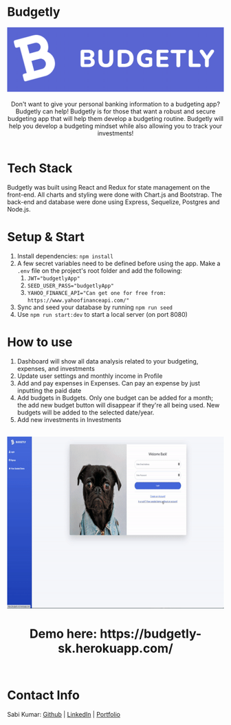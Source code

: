 # Budgetly

<div align='center'>
<img src="public/logo.png" height='150'>
</div>
<br/>
<div align='center'>Don't want to give your personal banking information to a budgeting app? Budgetly can help! Budgetly is for those that want a robust and secure budgeting app that will help them develop a budgeting routine. Budgetly will help you develop a budgeting mindset while also allowing you to track your investments!
</div>
<br/>

# Tech Stack

Budgetly was built using React and Redux for state management on the front-end. All charts and styling were done with Chart.js and Bootstrap. The back-end and database were done using Express, Sequelize, Postgres and Node.js.

# Setup & Start

1. Install dependencies: `npm install`
2. A few secret variables need to be defined before using the app. Make a `.env` file on the project's root folder and add the following:
   1. `JWT="budgetlyApp"`
   2. `SEED_USER_PASS="budgetlyApp"`
   3. `YAHOO_FINANCE_API="Can get one for free from: https://www.yahoofinanceapi.com/"`
3. Sync and seed your database by running `npm run seed`
4. Use `npm run start:dev` to start a local server (on port 8080)

# How to use

1. Dashboard will show all data analysis related to your budgeting, expenses, and investments
2. Update user settings and monthly income in Profile
3. Add and pay expenses in Expenses. Can pay an expense by just inputting the paid date
4. Add budgets in Budgets. Only one budget can be added for a month; the add new budget button will disappear if they're all being used. New budgets will be added to the selected date/year.
5. Add new investments in Investments
<br/>
<div align='center'>
<img src="public/budgetlyGif.gif" height="400">
</div>
<h1 align='center'>
Demo here: https://budgetly-sk.herokuapp.com/
</h1>
<br/>

# Contact Info

Sabi Kumar: [Github](https://github.com/skumar213) | [LinkedIn](http://www.linkedin.com/in/skumar213) | [Portfolio](https://sabikumar.io)
